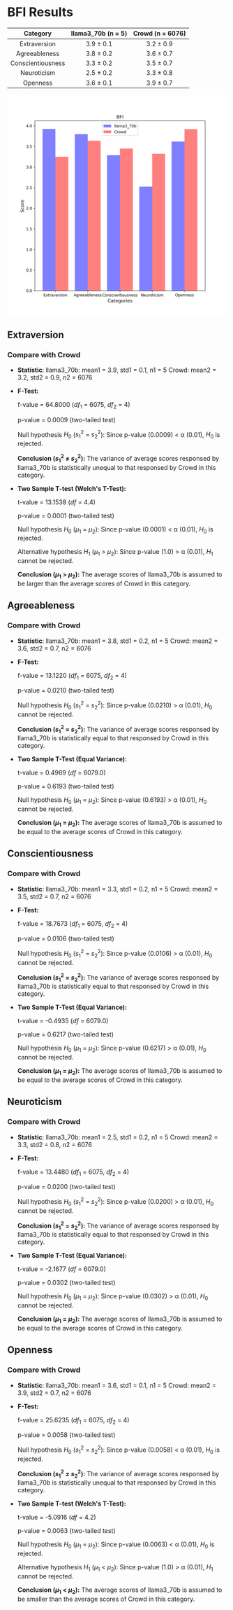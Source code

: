 # BFI Results

| Category | llama3_70b (n = 5) | Crowd (n = 6076) |
| :---: | :---: | :---: |
| Extraversion | 3.9 $\pm$ 0.1 | 3.2 $\pm$ 0.9 | 
| Agreeableness | 3.8 $\pm$ 0.2 | 3.6 $\pm$ 0.7 | 
| Conscientiousness | 3.3 $\pm$ 0.2 | 3.5 $\pm$ 0.7 | 
| Neuroticism | 2.5 $\pm$ 0.2 | 3.3 $\pm$ 0.8 | 
| Openness | 3.6 $\pm$ 0.1 | 3.9 $\pm$ 0.7 | 


![Bar Chart](figures/8b_prompt_chat_dpo_xx0xx-BFI.png "Bar Chart of llama3_70b on BFI")

## Extraversion
### Compare with Crowd

- **Statistic**:
llama3_70b:	mean1 = 3.9,	std1 = 0.1,	n1 = 5
Crowd:	mean2 = 3.2,	std2 = 0.9,	n2 = 6076

- **F-Test:**

	f-value = 64.8000	($df_1$ = 6075, $df_2$ = 4)

	p-value = 0.0009	(two-tailed test)

	Null hypothesis $H_0$ ($s_1^2$ = $s_2^2$): 	Since p-value (0.0009) < α (0.01), $H_0$ is rejected.

	**Conclusion ($s_1^2$ ≠ $s_2^2$):** The variance of average scores responsed by llama3_70b is statistically unequal to that responsed by Crowd in this category.

- **Two Sample T-test (Welch's T-Test):**

	t-value = 13.1538	($df$ = 4.4)

	p-value = 0.0001	(two-tailed test)

	Null hypothesis $H_0$ ($µ_1$ = $µ_2$): Since p-value (0.0001) < α (0.01), $H_0$ is rejected.

	Alternative hypothesis $H_1$ ($µ_1$ > $µ_2$): 	Since p-value (1.0) > α (0.01), $H_1$ cannot be rejected.

	**Conclusion ($µ_1$ > $µ_2$):** The average scores of llama3_70b is assumed to be larger than the average scores of Crowd in this category.

## Agreeableness
### Compare with Crowd

- **Statistic**:
llama3_70b:	mean1 = 3.8,	std1 = 0.2,	n1 = 5
Crowd:	mean2 = 3.6,	std2 = 0.7,	n2 = 6076

- **F-Test:**

	f-value = 13.1220	($df_1$ = 6075, $df_2$ = 4)

	p-value = 0.0210	(two-tailed test)

	Null hypothesis $H_0$ ($s_1^2$ = $s_2^2$): 	Since p-value (0.0210) > α (0.01), $H_0$ cannot be rejected.

	**Conclusion ($s_1^2$ = $s_2^2$):** The variance of average scores responsed by llama3_70b is statistically equal to that responsed by Crowd in this category.

- **Two Sample T-Test (Equal Variance):**

	t-value = 0.4969	($df$ = 6079.0)

	p-value = 0.6193	(two-tailed test)

	Null hypothesis $H_0$ ($µ_1$ = $µ_2$): 	Since p-value (0.6193) > α (0.01), $H_0$ cannot be rejected.

	**Conclusion ($µ_1$ = $µ_2$):** The average scores of llama3_70b is assumed to be equal to the average scores of Crowd in this category.

## Conscientiousness
### Compare with Crowd

- **Statistic**:
llama3_70b:	mean1 = 3.3,	std1 = 0.2,	n1 = 5
Crowd:	mean2 = 3.5,	std2 = 0.7,	n2 = 6076

- **F-Test:**

	f-value = 18.7673	($df_1$ = 6075, $df_2$ = 4)

	p-value = 0.0106	(two-tailed test)

	Null hypothesis $H_0$ ($s_1^2$ = $s_2^2$): 	Since p-value (0.0106) > α (0.01), $H_0$ cannot be rejected.

	**Conclusion ($s_1^2$ = $s_2^2$):** The variance of average scores responsed by llama3_70b is statistically equal to that responsed by Crowd in this category.

- **Two Sample T-Test (Equal Variance):**

	t-value = -0.4935	($df$ = 6079.0)

	p-value = 0.6217	(two-tailed test)

	Null hypothesis $H_0$ ($µ_1$ = $µ_2$): 	Since p-value (0.6217) > α (0.01), $H_0$ cannot be rejected.

	**Conclusion ($µ_1$ = $µ_2$):** The average scores of llama3_70b is assumed to be equal to the average scores of Crowd in this category.

## Neuroticism
### Compare with Crowd

- **Statistic**:
llama3_70b:	mean1 = 2.5,	std1 = 0.2,	n1 = 5
Crowd:	mean2 = 3.3,	std2 = 0.8,	n2 = 6076

- **F-Test:**

	f-value = 13.4480	($df_1$ = 6075, $df_2$ = 4)

	p-value = 0.0200	(two-tailed test)

	Null hypothesis $H_0$ ($s_1^2$ = $s_2^2$): 	Since p-value (0.0200) > α (0.01), $H_0$ cannot be rejected.

	**Conclusion ($s_1^2$ = $s_2^2$):** The variance of average scores responsed by llama3_70b is statistically equal to that responsed by Crowd in this category.

- **Two Sample T-Test (Equal Variance):**

	t-value = -2.1677	($df$ = 6079.0)

	p-value = 0.0302	(two-tailed test)

	Null hypothesis $H_0$ ($µ_1$ = $µ_2$): 	Since p-value (0.0302) > α (0.01), $H_0$ cannot be rejected.

	**Conclusion ($µ_1$ = $µ_2$):** The average scores of llama3_70b is assumed to be equal to the average scores of Crowd in this category.

## Openness
### Compare with Crowd

- **Statistic**:
llama3_70b:	mean1 = 3.6,	std1 = 0.1,	n1 = 5
Crowd:	mean2 = 3.9,	std2 = 0.7,	n2 = 6076

- **F-Test:**

	f-value = 25.6235	($df_1$ = 6075, $df_2$ = 4)

	p-value = 0.0058	(two-tailed test)

	Null hypothesis $H_0$ ($s_1^2$ = $s_2^2$): 	Since p-value (0.0058) < α (0.01), $H_0$ is rejected.

	**Conclusion ($s_1^2$ ≠ $s_2^2$):** The variance of average scores responsed by llama3_70b is statistically unequal to that responsed by Crowd in this category.

- **Two Sample T-test (Welch's T-Test):**

	t-value = -5.0916	($df$ = 4.2)

	p-value = 0.0063	(two-tailed test)

	Null hypothesis $H_0$ ($µ_1$ = $µ_2$): Since p-value (0.0063) < α (0.01), $H_0$ is rejected.

	Alternative hypothesis $H_1$ ($µ_1$ < $µ_2$): 	Since p-value (1.0) > α (0.01), $H_1$ cannot be rejected.

	**Conclusion ($µ_1$ < $µ_2$):** The average scores of llama3_70b is assumed to be smaller than the average scores of Crowd in this category.

